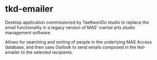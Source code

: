 # tkd-emailer
Desktop application commissioned by TaeKwonDo studio to replace the email functionality in a legacy version of MAS' martial arts studio management software.

Allows for searching and sorting of people in the underlying MAS Access database, and then uses Outlook to send emails composed in the tkd-emailer to the selected recipients.
